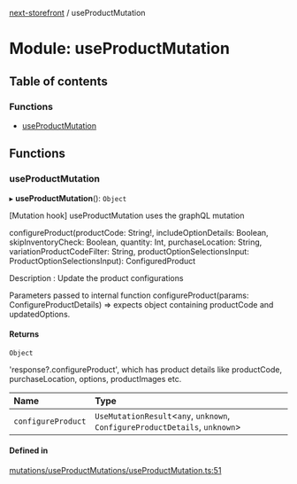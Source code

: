 [next-storefront](../README.md) / useProductMutation

# Module: useProductMutation

## Table of contents

### Functions

- [useProductMutation](useProductMutation.md#useproductmutation)

## Functions

### useProductMutation

▸ **useProductMutation**(): `Object`

[Mutation hook] useProductMutation uses the graphQL mutation

</b>configureProduct(productCode: String!, includeOptionDetails: Boolean, skipInventoryCheck: Boolean, quantity: Int, purchaseLocation: String, variationProductCodeFilter: String, productOptionSelectionsInput: ProductOptionSelectionsInput): ConfiguredProduct</b>

Description : Update the product configurations

Parameters passed to internal function configureProduct(params: ConfigureProductDetails) => expects object containing productCode and updatedOptions.

#### Returns

`Object`

'response?.configureProduct', which has product details like productCode, purchaseLocation, options, productImages etc.

| Name               | Type                                                                         |
| :----------------- | :--------------------------------------------------------------------------- |
| `configureProduct` | `UseMutationResult`<`any`, `unknown`, `ConfigureProductDetails`, `unknown`\> |

#### Defined in

[mutations/useProductMutations/useProductMutation.ts:51](https://github.com/KiboSoftware/nextjs-storefront/blob/973d553/hooks/mutations/useProductMutations/useProductMutation.ts#L51)
